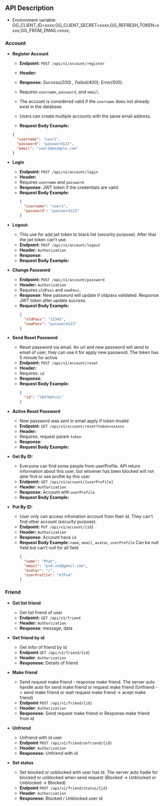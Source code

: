 ## API Description
- Environment variable: GG_CLIENT_ID=xxxx;GG_CLIENT_SECRET=xxxx;GG_REFRESH_TOKEN=xxxx;GG_FROM_EMAIL=xxxx;
### Account

- **Register Account**
    - **Endpoint:** `POST /api/v1/account/register`
    - **Header:**

    - **Response:** <i>Success(200) , Failed(400), Error(500)</i>.
    - Requires `username`, `password`, and `email`.
    - The account is considered valid if the `username` does not already exist in the database.
    - Users can create multiple accounts with the same email address.
    - **Request Body Example:**
   ```json
   {
     "username": "user1",
     "password": "password123",
     "email": "user1@example.com"
   }
   ```

- **Login**
    - **Endpoint:** `POST /api/v1/account/login`
    - **Header:**
    - Requires `username` and `password`.
    - **Response**: JWT token if the credentials are valid.
    - **Request Body Example:**
      ```json
      {
        "username": "user1",
        "password": "password123"
      }
      ```  

- **Logout:**
    - This use for add jwt token to black list (security purpose). After that the jwt token can't use.
    - **Endpoint:** `POST /api/v1/account/logout`
    - **Header:** `Authorization`
    - **Response**:
    - **Request Body Example:**


- **Change Password**
    - **Endpoint:** `POST /api/v1/account/password`
    - **Header:** `Authorization`
    - Requires `oldPass` and `newPass`.
    - **Response**: New password will update if oldpass validated. Response JWT token after update success.
    - **Request Body Example:**
      ```json
      {
        "oldPass": "12345",
        "newPass": "password123"
      }
      ```   

- **Send Reset Password**
    - Reset password via email. An url and new password will send to email of user, they can use it for apply new password. The token has 5 minute for active
    - **Endpoint:** `POST /api/v1/account/reset`
    - **Header:**
    - Requires: `id`
    - **Response**:
    - **Request Body Example:**
      ```json
      {
        "id": "lBVTHUFv2c"   
      }
      ```  
- **Active Reset Password**
    - New password was sent in email apply if token invalid
    - **Endpoint:** `GET /api/v1/account/reset?token=xxxxxx`
    - **Header:**
    - Requires: request param `token`
    - **Response**:
    - **Request Body Example:**



- **Get By ID:**
    - Everyone can find some people from userProfile. API return information about this user, but whoever has been blocked will not able find or see profile by this user
    - **Endpoint:** `GET /api/v1/account/{userProfile}`
    - **Header:** `Authorization`
    - **Response**: Account with `userProfile`
    - **Request Body Example:**


- **Put By ID:**
    - User only can access infomation account from their id. They can't find other account (security purpose).
    - **Endpoint:** `PUT /api/v1/account/{id}`
    - **Header:** `Authorization`
    - **Response**: Account hava `id`
    - **Request Body Example:** `name`, `email`, `avatar`, `userProfile` Can be null field but can't null for all field
      ```json
      {
        "name": "Phat",
        "email": "px4.vnd@gmail.com",
        "avatar": "/",
        "userProfile": "KTPx4"
      }
      ```

### Friend
- **Get list friend**
  - Get list friend of user
  - **Endpoint:** `GET /api/v1/friend`
  - **Header:** `Authorization`
  - **Response**: message, data


- **Get friend by id**
  - Get infor of friend by id
  - **Endpoint** `GET /api/v1/friend/{id}`
  - **Header**: `Authorization`
  - **Responese:** Details of friend


- **Make friend**
  - Send request make friend - response make friend. The server auto handle auto for send make friend or request make friend (Unfriend -> send make friend or wait request make friend -> acept make friend)
  - **Endpoint** `POST /api/v1/friend/{id}`
  - **Header**: `Authorization`
  - **Responese:** Send request make friend or Response make friend from id


- **Unfriend**
  - Unfriend with id user
  - **Endpoint** `POST /api/v1/friend/unfriend/{id}`
  - **Header**: `Authorization`
  - **Responese:** Unfriend with id
  

- **Set status**
  - Set blocked or unblocked with user has id. The server auto hadle for blocked or unblocked when send request (Blocked -> Unblocked or Unblocked -> Blocked)
  - **Endpoint** `POST /api/v1/friend/status/{id}`
  - **Header**: `Authorization`
  - **Responese:** Blocked / Unblocked user id
  
